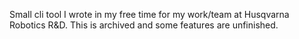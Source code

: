 Small cli tool I wrote in my free time for my work/team at Husqvarna Robotics R&D. This is archived and some features are unfinished.
